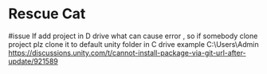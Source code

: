 # Rescue Cat

#issue If add project in D drive what can cause error , so if somebody clone project plz clone it to default unity folder in C drive example C:\Users\Admin
https://discussions.unity.com/t/cannot-install-package-via-git-url-after-update/921589
